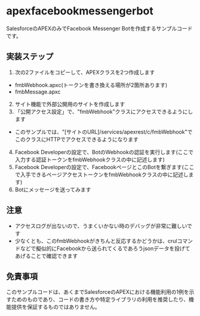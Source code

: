 # apexfacebookmessengerbot
SalesforceのAPEXのみでFacebook Messenger Botを作成するサンプルコードです。

## 実装ステップ
1. 次の2ファイルをコピーして、APEXクラスを2つ作成します
  + fmbWebhook.apxc(トークンを書き換える場所が2箇所あります)
  + fmbMessage.apxc
2. サイト機能で外部公開用のサイトを作成します
3. 「公開アクセス設定」で、"fmbWebhook"クラスにアクセスできるようにします
  + このサンプルでは、"[サイトのURL]/services/apexrest/c/fmbWebhook"でこのクラスにHTTPでアクセスできるようになります
4. Facebook Developerの設定で、BotのWebhookの認証を実行します(ここで入力する認証トークンをfmbWebhookクラスの中に記述します)
5. Facebook Developerの設定で、FacebookページとこのBotを繋ぎます(ここで入手できるページアクセストークンをfmbWebhookクラスの中に記述します)
6. Botにメッセージを送ってみます

## 注意
+ アクセスログが出ないので、うまくいかない時のデバッグが非常に難しいです
+ 少なくとも、このfmbWebhookがきちんと反応するかどうかは、crulコマンドなどで擬似的にFacebookから送られてくるであろうjsonデータを投げてあげることで確認できます

## 免責事項
このサンプルコードは、あくまでSalesforceのAPEXにおける機能利用の1例を示すためのものであり、コードの書き方や特定ライブラリの利用を推奨したり、機能提供を保証するものではありません。
